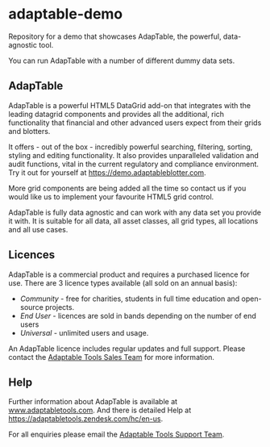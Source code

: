 # adaptable-demo

Repository for a demo that showcases AdapTable, the powerful, data-agnostic tool.

You can run AdapTable with a number of different dummy data sets.

## AdapTable

AdapTable is a powerful HTML5 DataGrid add-on that integrates with the leading datagrid components and provides all the additional, rich functionality that financial and other advanced users expect from their grids and blotters.

It offers - out of the box - incredibly powerful searching, filtering, sorting, styling and editing functionality. It also provides unparalleled validation and audit functions, vital in the current regulatory and compliance environment. Try it out for yourself at https://demo.adaptableblotter.com.

More grid components are being added all the time so contact us if you would like us to implement your favourite HTML5 grid control.

AdapTable is fully data agnostic and can work with any data set you provide it with. It is suitable for all data, all asset classes, all grid types, all locations and all use cases.

## Licences

AdapTable is a commercial product and requires a purchased licence for use.
There are 3 licence types available (all sold on an annual basis):

- _Community_ - free for charities, students in full time education and open-source projects.
- _End User_ - licences are sold in bands depending on the number of end users
- _Universal_ - unlimited users and usage.

An AdapTable licence includes regular updates and full support. Please contact the [Adaptable Tools Sales Team](mailto:sales@adaptabletools.com) for more information.

## Help

Further information about AdapTable is available at www.adaptabletools.com. And there is detailed Help at https://adaptabletools.zendesk.com/hc/en-us.

For all enquiries please email the [Adaptable Tools Support Team](mailto:support@adaptabletools.com).
